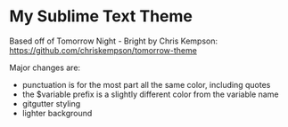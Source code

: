 My Sublime Text Theme
====================

Based off of Tomorrow Night - Bright by Chris Kempson: https://github.com/chriskempson/tomorrow-theme

Major changes are:
- punctuation is for the most part all the same color, including quotes
- the $variable prefix is a slightly different color from the variable name
- gitgutter styling
- lighter background
